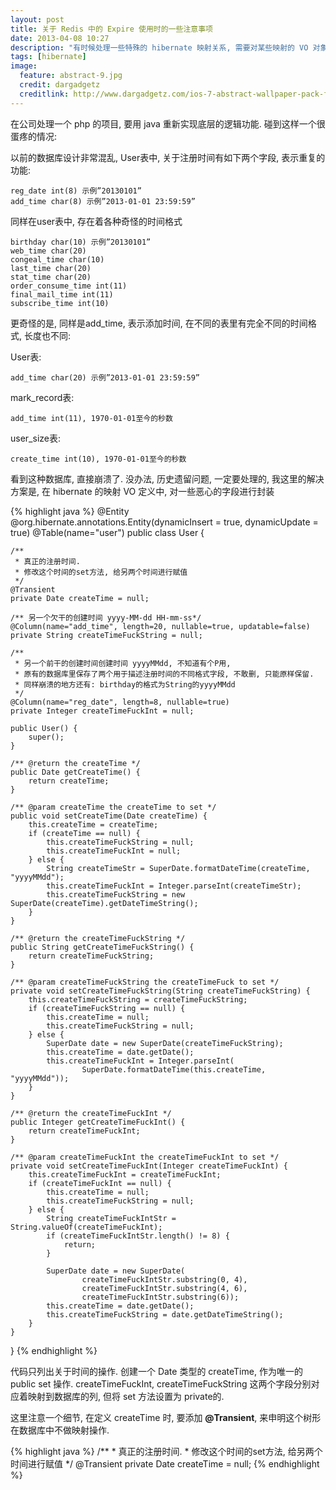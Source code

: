 ```yaml
---
layout: post
title: 关于 Redis 中的 Expire 使用时的一些注意事项
date: 2013-04-08 10:27
description: "有时候处理一些特殊的 hibernate 映射关系, 需要对某些映射的 VO 对象中过滤一些数据库中并不存在的属性."
tags: [hibernate]
image:
  feature: abstract-9.jpg
  credit: dargadgetz
  creditlink: http://www.dargadgetz.com/ios-7-abstract-wallpaper-pack-for-iphone-5-and-ipod-touch-retina/
---
```

在公司处理一个 php 的项目, 要用 java 重新实现底层的逻辑功能. 碰到这样一个很蛋疼的情况:

以前的数据库设计非常混乱, User表中, 关于注册时间有如下两个字段, 表示重复的功能:

    reg_date int(8) 示例”20130101”
    add_time char(8) 示例”2013-01-01 23:59:59”

同样在user表中, 存在着各种奇怪的时间格式

    birthday char(10) 示例”20130101”
    web_time char(20)
    congeal_time char(10)
    last_time char(20)
    stat_time char(20)
    order_consume_time int(11)
    final_mail_time int(11)
    subscribe_time int(10)
 
更奇怪的是, 同样是add_time, 表示添加时间, 在不同的表里有完全不同的时间格式, 长度也不同:

User表:

    add_time char(20) 示例”2013-01-01 23:59:59”
     
mark_record表:

    add_time int(11), 1970-01-01至今的秒数
 
user_size表:

    create_time int(10), 1970-01-01至今的秒数

看到这种数据库, 直接崩溃了. 没办法, 历史遗留问题, 一定要处理的, 我这里的解决方案是, 在 hibernate 的映射 VO 定义中, 对一些恶心的字段进行封装

{% highlight java %}
@Entity
@org.hibernate.annotations.Entity(dynamicInsert = true, dynamicUpdate = true)
@Table(name="user")
public class User {

    /** 
     * 真正的注册时间.
     * 修改这个时间的set方法, 给另两个时间进行赋值
     */
    @Transient
    private Date createTime = null;
    
    /** 另一个欠干的创建时间 yyyy-MM-dd HH-mm-ss*/
    @Column(name="add_time", length=20, nullable=true, updatable=false)
    private String createTimeFuckString = null;
    
    /**
     * 另一个前干的创建时间创建时间 yyyyMMdd, 不知道有个P用, 
     * 原有的数据库里保存了两个用于描述注册时间的不同格式字段, 不敢删, 只能原样保留.
     * 同样崩溃的地方还有: birthday的格式为String的yyyyMMdd
     */
    @Column(name="reg_date", length=8, nullable=true)
    private Integer createTimeFuckInt = null;
    
    public User() {
        super();
    }

    /** @return the createTime */
    public Date getCreateTime() {
        return createTime;
    }
    
    /** @param createTime the createTime to set */
    public void setCreateTime(Date createTime) {
        this.createTime = createTime;
        if (createTime == null) {
            this.createTimeFuckString = null;
            this.createTimeFuckInt = null;
        } else {
            String createTimeStr = SuperDate.formatDateTime(createTime, "yyyyMMdd");
            this.createTimeFuckInt = Integer.parseInt(createTimeStr);
            this.createTimeFuckString = new SuperDate(createTime).getDateTimeString();
        }
    }

    /** @return the createTimeFuckString */
    public String getCreateTimeFuckString() {
        return createTimeFuckString;
    }

    /** @param createTimeFuckString the createTimeFuck to set */
    private void setCreateTimeFuckString(String createTimeFuckString) {
        this.createTimeFuckString = createTimeFuckString;
        if (createTimeFuckString == null) {
            this.createTime = null;
            this.createTimeFuckString = null;
        } else {
            SuperDate date = new SuperDate(createTimeFuckString);
            this.createTime = date.getDate();
            this.createTimeFuckInt = Integer.parseInt(
                    SuperDate.formatDateTime(this.createTime, "yyyyMMdd"));
        }
    }

    /** @return the createTimeFuckInt */
    public Integer getCreateTimeFuckInt() {
        return createTimeFuckInt;
    }

    /** @param createTimeFuckInt the createTimeFuckInt to set */
    private void setCreateTimeFuckInt(Integer createTimeFuckInt) {
        this.createTimeFuckInt = createTimeFuckInt;
        if (createTimeFuckInt == null) {
            this.createTime = null;
            this.createTimeFuckString = null;
        } else {
            String createTimeFuckIntStr = String.valueOf(createTimeFuckInt);
            if (createTimeFuckIntStr.length() != 8) {
                return;
            }
            
            SuperDate date = new SuperDate(
                    createTimeFuckIntStr.substring(0, 4),
                    createTimeFuckIntStr.substring(4, 6),
                    createTimeFuckIntStr.substring(6));
            this.createTime = date.getDate();
            this.createTimeFuckString = date.getDateTimeString();
        }
    }
}
{% endhighlight %}

代码只列出关于时间的操作. 创建一个 Date 类型的 createTime, 作为唯一的 public set 操作. createTimeFuckInt, createTimeFuckString 这两个字段分别对应着映射到数据库的列, 但将 set 方法设置为 private的.

这里注意一个细节, 在定义 createTime 时, 要添加 **@Transient**, 来申明这个树形在数据库中不做映射操作.

{% highlight java %}
    /** 
     * 真正的注册时间.
     * 修改这个时间的set方法, 给另两个时间进行赋值
     */
    @Transient
    private Date createTime = null;
{% endhighlight %}
